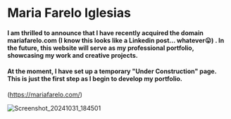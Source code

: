 # Maria Farelo Iglesias

#### I am thrilled to announce that I have recently acquired the domain mariafarelo.com (I know this looks like a Linkedin post... whatever😛) . In the future, this website will serve as my professional portfolio, showcasing my work and creative projects.

#### At the moment, I have set up a temporary "Under Construction" page. This is just the first step as I begin to develop my portfolio.


(https://mariafarelo.com/)

![Screenshot_20241031_184501](https://github.com/user-attachments/assets/9031f623-97ac-4fa5-8d19-3d8338a0a81d)
